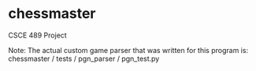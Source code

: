 chessmaster
===========

CSCE 489 Project

Note: The actual custom game parser that was written for this program is: chessmaster / tests / pgn_parser / pgn_test.py

